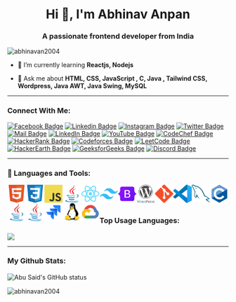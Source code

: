 <h1 align="center">Hi 👋, I'm Abhinav Anpan</h1>
<h3 align="center">A passionate frontend developer from India</h3>

<p align="left"> <img src="https://komarev.com/ghpvc/?username=abhinavan2004&label=Profile%20views&color=0e75b6&style=flat" alt="abhinavan2004" /> </p>

- 🌱 I’m currently learning **Reactjs, Nodejs**

- 💬 Ask me about **HTML, CSS, JavaScript , C, Java , Tailwind CSS, Wordpress, Java AWT, Java Swing, MySQL**

---


### Connect With Me:

[![Facebook Badge](https://img.shields.io/badge/Facebook-1877F2?style=for-the-badge&logo=facebook&logoColor=white)](https://www.facebook.com/profile.php?id=100076679081989)
[![Linkedin Badge](https://img.shields.io/badge/LinkedIn-0077B5?style=for-the-badge&logo=linkedin&logoColor=white)](https://www.linkedin.com/in/abhinav-anpan/) 
[![Instagram Badge](https://img.shields.io/badge/Instagram-E4405F?style=for-the-badge&logo=instagram&logoColor=white)](https://www.instagram.com/abhinava_020?igsh=MTNwNmpvOHFoc2M5bA==)
[![Twitter Badge](https://img.shields.io/badge/Twitter-1DA1F2?style=for-the-badge&logo=twitter&logoColor=white)](https://x.com/abhinavv20524?t=rZK5144fiaYDzH2HgU0gRw&s=08 )
[![Mail Badge](https://img.shields.io/badge/Gmail-D14836?style=for-the-badge&logo=gmail&logoColor=white)](mailto:abhinavanpan@gmail.com)
[![LinkedIn Badge](https://img.shields.io/badge/LinkedIn-0A66C2?style=for-the-badge&logo=linkedin&logoColor=white)](https://linkedin.com/in/abhinav%20anpan)
[![YouTube Badge](https://img.shields.io/badge/YouTube-FF0000?style=for-the-badge&logo=youtube&logoColor=white)](https://www.youtube.com/c/abhinav%20anpan)
[![CodeChef Badge](https://img.shields.io/badge/CodeChef-5B4638?style=for-the-badge&logo=codechef&logoColor=white)](https://www.codechef.com/users/abhinava161)
[![HackerRank Badge](https://img.shields.io/badge/HackerRank-2EC866?style=for-the-badge&logo=hackerrank&logoColor=white)](https://www.hackerrank.com/abhinavanpan)
[![Codeforces Badge](https://img.shields.io/badge/Codeforces-1F8ACB?style=for-the-badge&logo=codeforces&logoColor=white)](https://codeforces.com/profile/abhinav_anpan)
[![LeetCode Badge](https://img.shields.io/badge/LeetCode-FFA116?style=for-the-badge&logo=leetcode&logoColor=white)](https://www.leetcode.com/abhinava20)
[![HackerEarth Badge](https://img.shields.io/badge/HackerEarth-323754?style=for-the-badge&logo=hackerearth&logoColor=white)](https://www.hackerearth.com/@abhinavanpan)
[![GeeksforGeeks Badge](https://img.shields.io/badge/GeeksforGeeks-0F9D58?style=for-the-badge&logo=geeksforgeeks&logoColor=white)](https://auth.geeksforgeeks.org/user/abhinavwu3a)
[![Discord Badge](https://img.shields.io/badge/Discord-5865F2?style=for-the-badge&logo=discord&logoColor=white)](https://discord.gg/4873)

---

### 🔨 Languages and Tools:
<a href="https://developer.mozilla.org/en-US/docs/Web/HTML" target="_blank"> 
    <img align="left" src="https://raw.githubusercontent.com/devicons/devicon/master/icons/html5/html5-original.svg" alt="HTML" height="42px"/> 
</a> 
<a href="https://developer.mozilla.org/en-US/docs/Web/CSS" target="_blank"> 
    <img align="left" src="https://raw.githubusercontent.com/devicons/devicon/master/icons/css3/css3-original.svg" alt="CSS" height="42px"/> 
</a> 
<a href="https://developer.mozilla.org/en-US/docs/Web/JavaScript" target="_blank"> 
    <img align="left" src="https://raw.githubusercontent.com/devicons/devicon/master/icons/javascript/javascript-original.svg" alt="JavaScript" height="42px"/> 
</a>
<a href="https://www.java.com" target="_blank"> 
    <img align="left" src="https://raw.githubusercontent.com/devicons/devicon/master/icons/java/java-original.svg" alt="Java" height="42px"/> 
</a>
<a href="https://reactjs.org/" target="_blank"> 
    <img align="left" src="https://raw.githubusercontent.com/devicons/devicon/master/icons/react/react-original.svg" alt="ReactJS" height="42px"/> 
</a>
<a href="https://tailwindcss.com/" target="_blank"> 
    <img align="left" src="https://raw.githubusercontent.com/devicons/devicon/master/icons/tailwindcss/tailwindcss-plain.svg" alt="Tailwind CSS" height="42px"/> 
</a>
<a href="https://getbootstrap.com/" target="_blank"> 
    <img align="left" src="https://raw.githubusercontent.com/devicons/devicon/master/icons/bootstrap/bootstrap-original.svg" alt="Bootstrap" height="42px"/> 
</a>
<a href="https://wordpress.com/" target="_blank"> 
    <img align="left" src="https://raw.githubusercontent.com/devicons/devicon/master/icons/wordpress/wordpress-original.svg" alt="WordPress" height="42px"/> 
</a>
<a href="https://git-scm.com/" target="_blank"> 
    <img align="left" src="https://raw.githubusercontent.com/devicons/devicon/master/icons/git/git-original.svg" alt="Git" height="42px"/> 
</a>
<a href="https://code.visualstudio.com/" target="_blank"> 
    <img align="left" src="https://raw.githubusercontent.com/devicons/devicon/master/icons/vscode/vscode-original.svg" alt="VS Code" height="42px"/> 
</a>
<a href="https://www.mysql.com/" target="_blank"> 
    <img align="left" src="https://raw.githubusercontent.com/devicons/devicon/master/icons/mysql/mysql-original.svg" alt="MySQL" height="42px"/> 
</a>
<a href="https://en.wikipedia.org/wiki/C_(programming_language)" target="_blank"> 
    <img align="left" src="https://raw.githubusercontent.com/devicons/devicon/master/icons/c/c-original.svg" alt="C" height="42px"/> 
</a>
<a href="https://docs.oracle.com/javase/tutorial/uiswing/start/about.html" target="_blank"> 
    <img align="left" src="https://raw.githubusercontent.com/devicons/devicon/master/icons/java/java-original.svg" alt="Java AWT" height="42px"/> 
</a>
<a href="https://docs.oracle.com/javase/tutorial/uiswing/" target="_blank"> 
    <img align="left" src="https://raw.githubusercontent.com/devicons/devicon/master/icons/java/java-original.svg" alt="Java Swing" height="42px"/> 
</a>
<a href="https://www.atlassian.com/software/jira" target="_blank"> 
    <img align="left" src="https://raw.githubusercontent.com/devicons/devicon/master/icons/jira/jira-original.svg" alt="Jira" height="42px"/> 
</a>
<a href="https://www.linux.org/" target="_blank"> 
    <img align="left" src="https://raw.githubusercontent.com/devicons/devicon/master/icons/linux/linux-original.svg" alt="Linux" height="42px"/> 
</a>
<a href="https://cloud.google.com/" target="_blank"> 
    <img align="left" src="https://raw.githubusercontent.com/devicons/devicon/master/icons/googlecloud/googlecloud-original.svg" alt="Google Cloud" height="42px"/> 
</a>







---
<br>
<br>

### Top Usage Languages:

<img align="center" src="https://github-readme-stats.vercel.app/api/top-langs/?username=abhinavan2004&layout=compact&theme=algolia&hide_border=true&&langs_count=10" />

---



### My Github Stats:

<p>
  <img align="center" src="https://github-readme-stats.vercel.app/api?username=abhinavan2004&show_icons=true&include_all_commits=true&theme=algolia&hide_border=true" alt="Abu Said's GitHub status" />
</p>


<p><img align="center" src="https://github-readme-streak-stats.herokuapp.com/?user=abhinavan2004&" alt="abhinavan2004" /></p>
